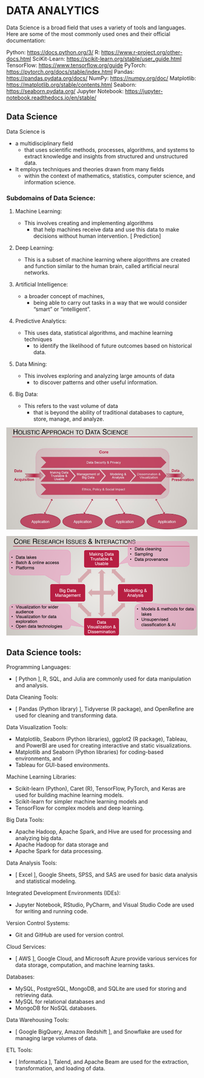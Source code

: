 #  DATA ANALYTICS


Data Science is a broad field that uses a variety of tools and languages. Here are some of the most commonly used ones and their official documentation:

Python: https://docs.python.org/3/
R: https://www.r-project.org/other-docs.html
SciKit-Learn: https://scikit-learn.org/stable/user_guide.html
TensorFlow: https://www.tensorflow.org/guide
PyTorch: https://pytorch.org/docs/stable/index.html
Pandas: https://pandas.pydata.org/docs/
NumPy: https://numpy.org/doc/
Matplotlib: https://matplotlib.org/stable/contents.html
Seaborn: https://seaborn.pydata.org/
Jupyter Notebook: https://jupyter-notebook.readthedocs.io/en/stable/

Data Science
---

Data Science is 
- a multidisciplinary field 
  - that uses scientific methods, processes, algorithms, and systems to extract knowledge and insights from structured and unstructured data. 
- It employs techniques and theories drawn from many fields 
  - within the context of mathematics, statistics, computer science, and information science.

### Subdomains of Data Science:

1. Machine Learning: 
   - This involves creating and implementing algorithms 
     - that help machines receive data and use this data to make decisions without human intervention. [ Prediction]

2. Deep Learning: 
   - This is a subset of machine learning where algorithms are created and function similar to the human brain, called artificial neural networks.

3. Artificial Intelligence: 
   - a broader concept of machines, 
     - being able to carry out tasks in a way that we would consider “smart” or “intelligent”.

4. Predictive Analytics: 
   - This uses data, statistical algorithms, and machine learning techniques 
     - to identify the likelihood of future outcomes based on historical data.

5. Data Mining: 
   - This involves exploring and analyzing large amounts of data 
     - to discover patterns and other useful information.

6. Big Data: 
   - This refers to the vast volume of data     
     - that is beyond the ability of traditional databases to capture, store, manage, and analyze.

![alt text](image-1.png)

![alt text](image.png)

Data Science tools:
---

Programming Languages: 
- [ Python ], R, SQL, and Julia are commonly used for data manipulation and analysis.

Data Cleaning Tools: 
- [ Pandas (Python library) ], Tidyverse (R package), and OpenRefine are used for cleaning and transforming data.

Data Visualization Tools: 
- Matplotlib, Seaborn (Python libraries), ggplot2 (R package), Tableau, and PowerBI are used for creating interactive and static visualizations.
- Matplotlib and Seaborn (Python libraries) for coding-based environments, and 
- Tableau for GUI-based environments.


Machine Learning Libraries: 
- Scikit-learn (Python), Caret (R), TensorFlow, PyTorch, and Keras are used for building machine learning models.
- Scikit-learn for simpler machine learning models and 
- TensorFlow for complex models and deep learning.

Big Data Tools: 
- Apache Hadoop, Apache Spark, and Hive are used for processing and analyzing big data.
- Apache Hadoop for data storage and 
- Apache Spark for data processing.

Data Analysis Tools: 
- [ Excel ], Google Sheets, SPSS, and SAS are used for basic data analysis and statistical modeling.

Integrated Development Environments (IDEs): 
- Jupyter Notebook, RStudio, PyCharm, and Visual Studio Code are used for writing and running code.

Version Control Systems: 
- Git and GitHub are used for version control.

Cloud Services: 
- [ AWS ], Google Cloud, and Microsoft Azure provide various services for data storage, computation, and machine learning tasks.

Databases: 
- MySQL, PostgreSQL, MongoDB, and SQLite are used for storing and retrieving data.
- MySQL for relational databases and 
- MongoDB for NoSQL databases.
  
Data Warehousing Tools: 
- [ Google BigQuery, Amazon Redshift ], and Snowflake are used for managing large volumes of data.

ETL Tools: 
- [ Informatica ], Talend, and Apache Beam are used for the extraction, transformation, and loading of data.



